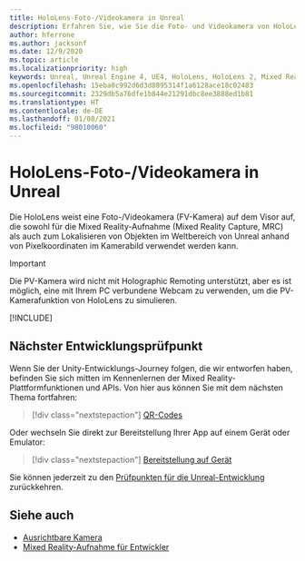 ```yaml
---
title: HoloLens-Foto-/Videokamera in Unreal
description: Erfahren Sie, wie Sie die Foto- und Videokamera von HoloLens für die Mixed Reality-Aufnahme und die Objektlokalisierung in Unreal verwenden.
author: hferrone
ms.author: jacksonf
ms.date: 12/9/2020
ms.topic: article
ms.localizationpriority: high
keywords: Unreal, Unreal Engine 4, UE4, HoloLens, HoloLens 2, Mixed Reality, Entwicklung, Features, Dokumentation, Leitfäden, Hologramme, Kamera, PV-Kamera, MRC, Mixed Reality-Headset Windows Mixed Reality-Headset, Virtual Reality-Headset
ms.openlocfilehash: 15eba0c992d6d3d8895314f1a6128ace18c02483
ms.sourcegitcommit: 2329db5a76dfe1b844e21291dbc8ee3888ed1b81
ms.translationtype: HT
ms.contentlocale: de-DE
ms.lasthandoff: 01/08/2021
ms.locfileid: "98010060"
---
```

# <a name="hololens-photovideo-camera-in-unreal"></a>HoloLens-Foto-/Videokamera in Unreal

Die HoloLens weist eine Foto-/Videokamera (FV-Kamera) auf dem Visor auf, die sowohl für die Mixed Reality-Aufnahme (Mixed Reality Capture, MRC) als auch zum Lokalisieren von Objekten im Weltbereich von Unreal anhand von Pixelkoordinaten im Kamerabild verwendet werden kann.

> [!IMPORTANT]
> Die PV-Kamera wird nicht mit Holographic Remoting unterstützt, aber es ist möglich, eine mit Ihrem PC verbundene Webcam zu verwenden, um die PV-Kamerafunktion von HoloLens zu simulieren.

[!INCLUDE[](includes/tabs-pv-camera.md)]

## <a name="next-development-checkpoint"></a>Nächster Entwicklungsprüfpunkt

Wenn Sie der Unity-Entwicklungs-Journey folgen, die wir entworfen haben, befinden Sie sich mitten im Kennenlernen der Mixed Reality-Plattformfunktionen und APIs. Von hier aus können Sie mit dem nächsten Thema fortfahren:

> [!div class="nextstepaction"]
> [QR-Codes](unreal-qr-codes.md)

Oder wechseln Sie direkt zur Bereitstellung Ihrer App auf einem Gerät oder Emulator:

> [!div class="nextstepaction"]
> [Bereitstellung auf Gerät](unreal-deploying.md)

Sie können jederzeit zu den [Prüfpunkten für die Unreal-Entwicklung](unreal-development-overview.md#3-platform-capabilities-and-apis) zurückkehren.

## <a name="see-also"></a>Siehe auch

* [Ausrichtbare Kamera](../platform-capabilities-and-apis/locatable-camera.md)
* [Mixed Reality-Aufnahme für Entwickler](../platform-capabilities-and-apis/mixed-reality-capture-for-developers.md)
